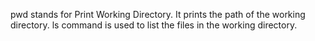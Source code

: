 pwd stands for Print Working Directory. It prints the path of the working directory.
ls command is used to list the files in the working directory.
